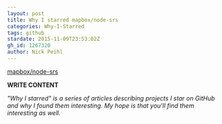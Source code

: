 ```yaml
---
layout: post
title: Why I starred mapbox/node-srs
categories: Why-I-Starred
tags: github
stardate: 2015-11-09T23:53:02Z
gh_id: 1267320
author: Nick Peihl
---
```


[mapbox/node-srs](star.repo.html_url)

**WRITE CONTENT**

*"Why I starred" is a series of articles describing projects I star on GitHub and why I found them interesting. My hope is that you'll find them interesting as well.*

